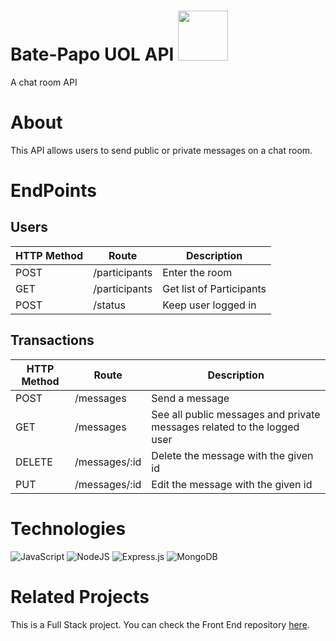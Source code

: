 # Bate-Papo UOL API <img src="https://conteudo.imguol.com.br/c/home/layout/vueland/icons/brand/uol-logo-full.svg?v5" width=80px>
A chat room API

# About
This API allows users to send public or private messages on a chat room.

# EndPoints
## Users

|  HTTP Method | Route  | Description  |
|---|---|---|
| POST  | /participants  | Enter the room  |
| GET  | /participants  | Get list of Participants  |
| POST  | /status  | Keep user logged in  |

## Transactions
|  HTTP Method | Route  | Description  |
|---|---|---|
| POST  | /messages | Send a message |
| GET  | /messages  | See all public messages and private messages related to the logged user  |
| DELETE  | /messages/:id  | Delete the message with the given id  |
| PUT  | /messages/:id  | Edit the message with the given id  |

# Technologies
  ![JavaScript](https://img.shields.io/badge/javascript-%23323330.svg?style=for-the-badge&logo=javascript&logoColor=%23F7DF1E)
	![NodeJS](https://img.shields.io/badge/node.js-6DA55F?style=for-the-badge&logo=node.js&logoColor=white)
 	![Express.js](https://img.shields.io/badge/express.js-%23404d59.svg?style=for-the-badge&logo=express&logoColor=%2361DAFB)
  ![MongoDB](https://img.shields.io/badge/MongoDB-%234ea94b.svg?style=for-the-badge&logo=mongodb&logoColor=white)

# Related Projects
This is a Full Stack project. You can check the Front End repository <a href="https://github.com/renatainacio/Bate-Papo-UOL"> here</a>.

